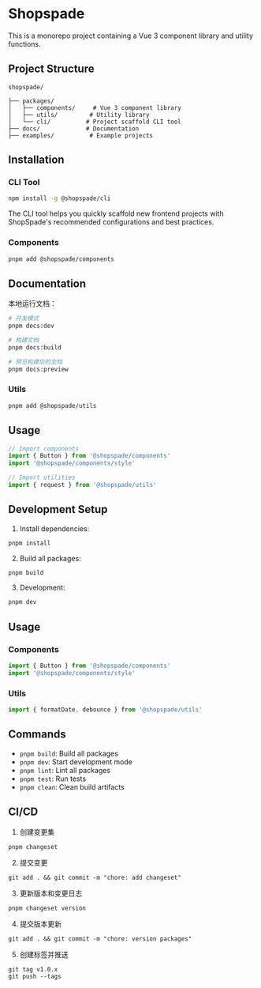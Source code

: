# Shopspade

This is a monorepo project containing a Vue 3 component library and utility functions.

## Project Structure

```
shopspade/

├── packages/
│   ├── components/     # Vue 3 component library
│   ├── utils/         # Utility library
│   └── cli/          # Project scaffold CLI tool
├── docs/             # Documentation
├── examples/          # Example projects
```

## Installation

### CLI Tool

```bash
npm install -g @shopspade/cli
```

The CLI tool helps you quickly scaffold new frontend projects with ShopSpade's recommended configurations and best practices.

### Components

```bash
pnpm add @shopspade/components
```

## Documentation

本地运行文档：

```bash
# 开发模式
pnpm docs:dev

# 构建文档
pnpm docs:build

# 预览构建后的文档
pnpm docs:preview
```

### Utils

```bash
pnpm add @shopspade/utils
```

## Usage

```typescript
// Import components
import { Button } from '@shopspade/components'
import '@shopspade/components/style'

// Import utilities
import { request } from '@shopspade/utils'
```

## Development Setup

1. Install dependencies:
```bash
pnpm install
```

2. Build all packages:
```bash
pnpm build
```

3. Development:
```bash
pnpm dev
```

## Usage

### Components

```typescript
import { Button } from '@shopspade/components'
import '@shopspade/components/style'
```

### Utils

```typescript
import { formatDate, debounce } from '@shopspade/utils'
```

## Commands

- `pnpm build`: Build all packages
- `pnpm dev`: Start development mode
- `pnpm lint`: Lint all packages
- `pnpm test`: Run tests
- `pnpm clean`: Clean build artifacts


## CI/CD

1. 创建变更集
```
pnpm changeset
```

2. 提交变更
```
git add . && git commit -m "chore: add changeset"
```

3. 更新版本和变更日志
```
pnpm changeset version
```

4. 提交版本更新
```
git add . && git commit -m "chore: version packages"
```

5. 创建标签并推送
```
git tag v1.0.x
git push --tags
```